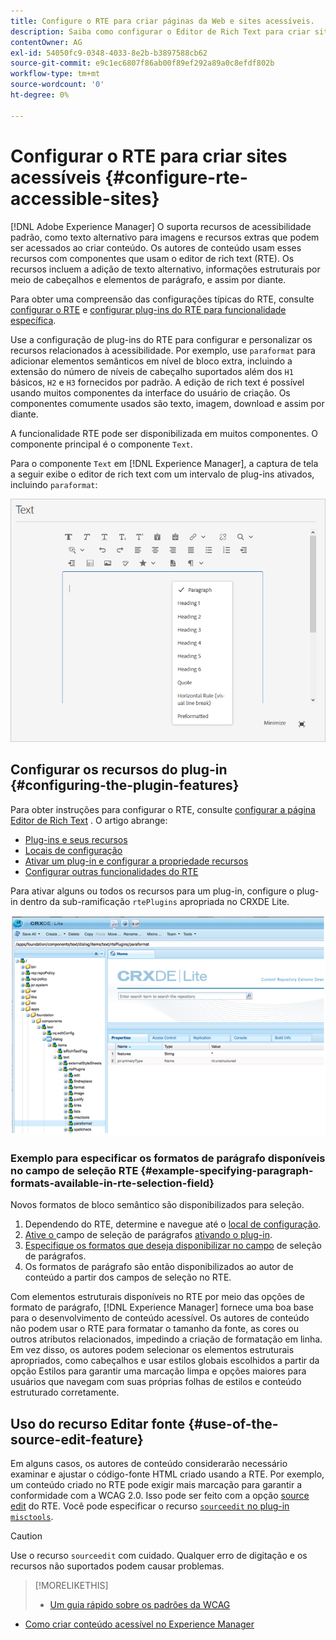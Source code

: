```yaml
---
title: Configure o RTE para criar páginas da Web e sites acessíveis.
description: Saiba como configurar o Editor de Rich Text para criar sites acessíveis em [!DNL Adobe Experience Manager].
contentOwner: AG
exl-id: 54050fc9-0348-4033-8e2b-b3897588cb62
source-git-commit: e9c1ec6807f86ab00f89ef292a89a0c8efdf802b
workflow-type: tm+mt
source-wordcount: '0'
ht-degree: 0%

---
```


# Configurar o RTE para criar sites acessíveis {#configure-rte-accessible-sites}

[!DNL Adobe Experience Manager] O suporta recursos de acessibilidade padrão, como texto alternativo para imagens e recursos extras que podem ser acessados ao criar conteúdo. Os autores de conteúdo usam esses recursos com componentes que usam o editor de rich text (RTE). Os recursos incluem a adição de texto alternativo, informações estruturais por meio de cabeçalhos e elementos de parágrafo, e assim por diante.

Para obter uma compreensão das configurações típicas do RTE, consulte [configurar o RTE](rich-text-editor.md) e [configurar plug-ins do RTE para funcionalidade específica](configure-rich-text-editor-plug-ins.md).

Use a configuração de plug-ins do RTE para configurar e personalizar os recursos relacionados à acessibilidade. Por exemplo, use `paraformat` para adicionar elementos semânticos em nível de bloco extra, incluindo a extensão do número de níveis de cabeçalho suportados além dos `H1` básicos, `H2` e `H3` fornecidos por padrão. A edição de rich text é possível usando muitos componentes da interface do usuário de criação. Os componentes comumente usados são texto, imagem, download e assim por diante.

A funcionalidade RTE pode ser disponibilizada em muitos componentes. O componente principal é o componente `Text`.

Para o componente `Text` em [!DNL Experience Manager], a captura de tela a seguir exibe o editor de rich text com um intervalo de plug-ins ativados, incluindo `paraformat`:

![Componente de texto RTE no modo de tela cheia](assets/rte-toolbar-full-screen-mode.png)

## Configurar os recursos do plug-in {#configuring-the-plugin-features}

Para obter instruções para configurar o RTE, consulte [configurar a página Editor de Rich Text](rich-text-editor.md) . O artigo abrange:

* [Plug-ins e seus recursos](rich-text-editor.md#aboutplugins)
* [Locais de configuração](rich-text-editor.md#understand-the-configuration-paths-and-locations)
* [Ativar um plug-in e configurar a propriedade recursos](rich-text-editor.md#enable-rte-functionalities-by-activating-plug-ins)
* [Configurar outras funcionalidades do RTE](rich-text-editor.md#enable-rte-functionalities-by-activating-plug-ins)

Para ativar alguns ou todos os recursos para um plug-in, configure o plug-in dentro da sub-ramificação `rtePlugins` apropriada no CRXDE Lite.

![CRXDE Lite mostrando um exemplo de rtePlugin](assets/example-rteplugin-crxde-lite.png)

### Exemplo para especificar os formatos de parágrafo disponíveis no campo de seleção RTE {#example-specifying-paragraph-formats-available-in-rte-selection-field}

Novos formatos de bloco semântico são disponibilizados para seleção.

1. Dependendo do RTE, determine e navegue até o [local de configuração](rich-text-editor.md#understand-the-configuration-paths-and-locations).
1. [Ative o ](rich-text-editor.md) campo de seleção de parágrafos  [ativando o plug-in](rich-text-editor.md#enable-rte-functionalities-by-activating-plug-ins).
1. [Especifique os formatos que deseja disponibilizar no campo](rich-text-editor.md) de seleção de parágrafos.
1. Os formatos de parágrafo são então disponibilizados ao autor de conteúdo a partir dos campos de seleção no RTE.

Com elementos estruturais disponíveis no RTE por meio das opções de formato de parágrafo, [!DNL Experience Manager] fornece uma boa base para o desenvolvimento de conteúdo acessível. Os autores de conteúdo não podem usar o RTE para formatar o tamanho da fonte, as cores ou outros atributos relacionados, impedindo a criação de formatação em linha. Em vez disso, os autores podem selecionar os elementos estruturais apropriados, como cabeçalhos e usar estilos globais escolhidos a partir da opção Estilos para garantir uma marcação limpa e opções maiores para usuários que navegam com suas próprias folhas de estilos e conteúdo estruturado corretamente.

## Uso do recurso Editar fonte {#use-of-the-source-edit-feature}

Em alguns casos, os autores de conteúdo considerarão necessário examinar e ajustar o código-fonte HTML criado usando a RTE. Por exemplo, um conteúdo criado no RTE pode exigir mais marcação para garantir a conformidade com a WCAG 2.0. Isso pode ser feito com a opção [source edit](rich-text-editor.md#aboutplugins) do RTE. Você pode especificar o recurso [`sourceedit` no plug-in `misctools`](rich-text-editor.md#aboutplugins).

>[!CAUTION]
>
>Use o recurso `sourceedit` com cuidado. Qualquer erro de digitação e os recursos não suportados podem causar problemas.

<!--
TBD ENGREVIEW: Is this only applicable to Classic UI? 

## Adding Support for further HTML Elements and Attributes {#adding-support-for-additional-html-elements-and-attributes}

To further extend the accessibility features of [!DNL Experience Manager], it is possible to extend the existing components based on the RTE (such as the `Text` and `Table` components) with extra elements and attributes.

The following procedure illustrates how to extend the `Table` component with a `Caption` element that provides information about a data table to assistive technology users:

### Example: Add a caption to a table properties dialog {#example-adding-the-caption-to-the-table-properties-dialog}

In the constructor of the `TablePropertiesDialog`, add an extra text input field that is used for editing the caption. Set the `itemId` to `caption` (the DOM attribute’s name) to automatically handle its content.

In a `Table`, set the attribute to the DOM element or or remove it from the DOM element. The dialog in the `config` object passed the value. Set or remove the DOM attributes using the corresponding `CQ.form.rte.Common` methods (`com` is a shortcut for `CQ.form.rte.Common`). Using `CQ.form.rte.Common` methods avoids common pitfalls with browser implementations.

>[!NOTE]
>
>This procedure is only suitable for the classic UI.

### Step-by-step instructions {#step-by-step-instructions}

1. Start CRXDE Lite. For example: [http://localhost:4502/crx/de/](http://localhost:4502/crx/de/)

1. Copy `/libs/cq/ui/widgets/source/widgets/form/rte/commands/Table.js` to `/apps/cq/ui/widgets/source/widgets/form/rte/commands/Table.js`. Create intermediate folders if those do not exist.

1. Copy `/libs/cq/ui/widgets/source/widgets/form/rte/plugins/TablePropertiesDialog.js` to `/apps/cq/ui/widgets/source/widgets/form/rte/plugins/TablePropertiesDialog.js`.

1. Open `/apps/cq/ui/widgets/source/widgets/form/rte/plugins/TablePropertiesDialog.js` file to edit.

1. In the `constructor` method, before the mention of `var dialogRef = this;`, add the following code:

   ```javascript
   editItems.push({
       "itemId": "caption",
       "name": "caption",
       "xtype": "textfield",
       "fieldLabel": CQ.I18n.getMessage("Caption"),
       "value": (this.table && this.table.caption ? this.table.caption.textContent : "")
   });
   ```

1. Open `/apps/cq/ui/widgets/source/widgets/form/rte/commands/Table.js` file.

1. Add the following code at the end of the `transferConfigToTable` method:

   ```javascript
   /**
    * Adds Caption Element
   */
   var captionElement;
   if (dom.firstChild && dom.firstChild.tagName.toLowerCase() == "caption")
   {
      captionElement = dom.firstChild;
   }
   if (config.caption)
   {
       var captionTextNode = document.createTextNode(config.caption)
       if (captionElement)
       {
          dom.replaceNode(captionElement.firstChild,captionTextNode);
       } else
       {
           captionElement = document.createElement("caption");
           captionElement.appendChild(captionTextNode);
           if (dom.childNodes.length>0)
           {
              dom.insertBefore(captionElement, dom.firstChild);
           } else
           {
              dom.appendChild(captionElement);
           }
       }
   } else if (captionElement)
   {
     dom.removeChild(captionElement);
   }
   ```

1. To save your changes, click **[!UICONTROL Save All]**.

## Best practices and limitations {#best-practices-limitations-tips}

* A plain text field is not the only type of input allowed for the value of the caption element. You can use any ExtJS widget, that provides the caption’s value through its `getValue()` method.
* To add editing capabilities for more elements and attributes, ensure that:

  * The `itemId` property for each corresponding field is set to the name of the appropriate DOM attribute (`TablePropertiesDialog`).
  * The attribute is set and/or removed on the DOM element explicitly (`Table`).
-->

>[!MORELIKETHIS]
>
>* [Um guia rápido sobre os padrões da WCAG](/help/compliance/accessibility/quick-guide-wcag.md)
* [Como criar conteúdo acessível no Experience Manager](/help/sites-cloud/authoring/fundamentals/accessible-content.md)

